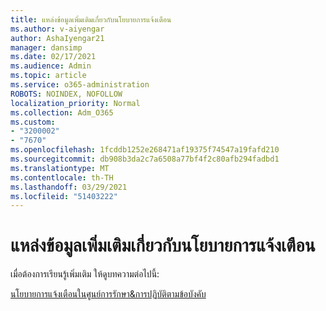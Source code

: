 ```yaml
---
title: แหล่งข้อมูลเพิ่มเติมเกี่ยวกับนโยบายการแจ้งเตือน
ms.author: v-aiyengar
author: AshaIyengar21
manager: dansimp
ms.date: 02/17/2021
ms.audience: Admin
ms.topic: article
ms.service: o365-administration
ROBOTS: NOINDEX, NOFOLLOW
localization_priority: Normal
ms.collection: Adm_O365
ms.custom:
- "3200002"
- "7670"
ms.openlocfilehash: 1fcddb1252e268471af19375f74547a19fafd210
ms.sourcegitcommit: db908b3da2c7a6508a77bf4f2c80afb294fadbd1
ms.translationtype: MT
ms.contentlocale: th-TH
ms.lasthandoff: 03/29/2021
ms.locfileid: "51403222"
---
```

# <a name="more-resources-on-alert-policies"></a>แหล่งข้อมูลเพิ่มเติมเกี่ยวกับนโยบายการแจ้งเตือน

เมื่อต้องการเรียนรู้เพิ่มเติม ให้ดูบทความต่อไปนี้:

[นโยบายการแจ้งเตือนในศูนย์การรักษา&การปฏิบัติตามข้อบังคับ](https://go.microsoft.com/fwlink/?linkid=2103211)